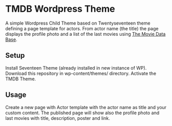 # TMDB Wordpress Theme

A simple Wordpress Child Theme based on Twentyseventeen theme defining a page template for actors.
From actor name (the title) the page displays the profile photo and a list of the last movies using
[The Movie Data Base](https://www.themoviedb.org/).

## Setup

Install Seventeen Theme (already installed in new instance of WP). Download this repository in wp-content/themes/ directory.
Activate the TMDB Theme.

## Usage

Create a new page with Actor template with the actor name as title and your custom content.
The published page will show also the profile photo and last movies with title, description, poster and link.
